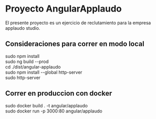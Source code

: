 # Proyecto AngularApplaudo
El presente proyecto es un ejercicio de reclutamiento para la empresa applaudo studio. 

## Consideraciones para correr en modo local
sudo npm install <br/>
sudo ng build --prod <br/>
cd ./dist/angular-applaudo <br/>
sudo npm install --global http-server <br/>
sudo http-server

## Correr en produccion con docker
sudo docker build . -t angular/applaudo <br/>
sudo docker run -p 3000:80 angular/applaudo
